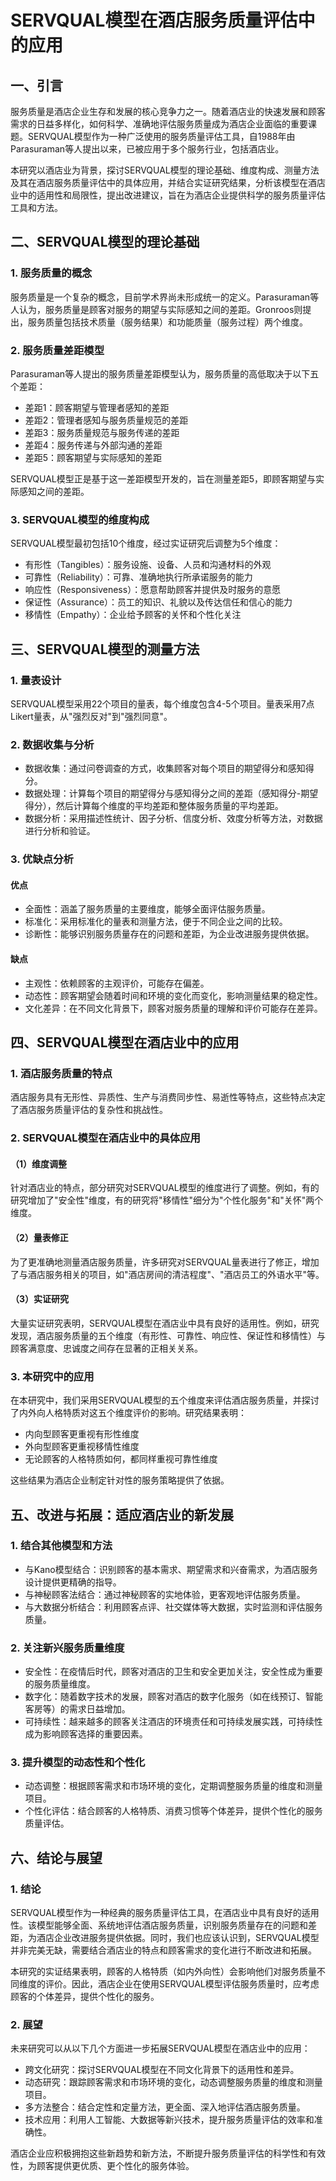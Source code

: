 # SERVQUAL模型在酒店服务质量评估中的应用

## 一、引言

服务质量是酒店企业生存和发展的核心竞争力之一。随着酒店业的快速发展和顾客需求的日益多样化，如何科学、准确地评估服务质量成为酒店企业面临的重要课题。SERVQUAL模型作为一种广泛使用的服务质量评估工具，自1988年由Parasuraman等人提出以来，已被应用于多个服务行业，包括酒店业。

本研究以酒店业为背景，探讨SERVQUAL模型的理论基础、维度构成、测量方法及其在酒店服务质量评估中的具体应用，并结合实证研究结果，分析该模型在酒店业中的适用性和局限性，提出改进建议，旨在为酒店企业提供科学的服务质量评估工具和方法。

## 二、SERVQUAL模型的理论基础

### 1. 服务质量的概念

服务质量是一个复杂的概念，目前学术界尚未形成统一的定义。Parasuraman等人认为，服务质量是顾客对服务的期望与实际感知之间的差距。Gronroos则提出，服务质量包括技术质量（服务结果）和功能质量（服务过程）两个维度。

### 2. 服务质量差距模型

Parasuraman等人提出的服务质量差距模型认为，服务质量的高低取决于以下五个差距：
- 差距1：顾客期望与管理者感知的差距
- 差距2：管理者感知与服务质量规范的差距
- 差距3：服务质量规范与服务传递的差距
- 差距4：服务传递与外部沟通的差距
- 差距5：顾客期望与实际感知的差距

SERVQUAL模型正是基于这一差距模型开发的，旨在测量差距5，即顾客期望与实际感知之间的差距。

### 3. SERVQUAL模型的维度构成

SERVQUAL模型最初包括10个维度，经过实证研究后调整为5个维度：
- 有形性（Tangibles）：服务设施、设备、人员和沟通材料的外观
- 可靠性（Reliability）：可靠、准确地执行所承诺服务的能力
- 响应性（Responsiveness）：愿意帮助顾客并提供及时服务的意愿
- 保证性（Assurance）：员工的知识、礼貌以及传达信任和信心的能力
- 移情性（Empathy）：企业给予顾客的关怀和个性化关注

## 三、SERVQUAL模型的测量方法

### 1. 量表设计

SERVQUAL模型采用22个项目的量表，每个维度包含4-5个项目。量表采用7点Likert量表，从"强烈反对"到"强烈同意"。

### 2. 数据收集与分析

- 数据收集：通过问卷调查的方式，收集顾客对每个项目的期望得分和感知得分。
- 数据处理：计算每个项目的期望得分与感知得分之间的差距（感知得分-期望得分），然后计算每个维度的平均差距和整体服务质量的平均差距。
- 数据分析：采用描述性统计、因子分析、信度分析、效度分析等方法，对数据进行分析和验证。

### 3. 优缺点分析

#### 优点
- 全面性：涵盖了服务质量的主要维度，能够全面评估服务质量。
- 标准化：采用标准化的量表和测量方法，便于不同企业之间的比较。
- 诊断性：能够识别服务质量存在的问题和差距，为企业改进服务提供依据。

#### 缺点
- 主观性：依赖顾客的主观评价，可能存在偏差。
- 动态性：顾客期望会随着时间和环境的变化而变化，影响测量结果的稳定性。
- 文化差异：在不同文化背景下，顾客对服务质量的理解和评价可能存在差异。

## 四、SERVQUAL模型在酒店业中的应用

### 1. 酒店服务质量的特点

酒店服务具有无形性、异质性、生产与消费同步性、易逝性等特点，这些特点决定了酒店服务质量评估的复杂性和挑战性。

### 2. SERVQUAL模型在酒店业中的具体应用

#### （1）维度调整

针对酒店业的特点，部分研究对SERVQUAL模型的维度进行了调整。例如，有的研究增加了"安全性"维度，有的研究将"移情性"细分为"个性化服务"和"关怀"两个维度。

#### （2）量表修正

为了更准确地测量酒店服务质量，许多研究对SERVQUAL量表进行了修正，增加了与酒店服务相关的项目，如"酒店房间的清洁程度"、"酒店员工的外语水平"等。

#### （3）实证研究

大量实证研究表明，SERVQUAL模型在酒店业中具有良好的适用性。例如，研究发现，酒店服务质量的五个维度（有形性、可靠性、响应性、保证性和移情性）与顾客满意度、忠诚度之间存在显著的正相关关系。

### 3. 本研究中的应用

在本研究中，我们采用SERVQUAL模型的五个维度来评估酒店服务质量，并探讨了内外向人格特质对这五个维度评价的影响。研究结果表明：

- 内向型顾客更重视有形性维度
- 外向型顾客更重视移情性维度
- 无论顾客的人格特质如何，都同样重视可靠性维度

这些结果为酒店企业制定针对性的服务策略提供了依据。

## 五、改进与拓展：适应酒店业的新发展

### 1. 结合其他模型和方法

- 与Kano模型结合：识别顾客的基本需求、期望需求和兴奋需求，为酒店服务设计提供更精确的指导。
- 与神秘顾客法结合：通过神秘顾客的实地体验，更客观地评估服务质量。
- 与大数据分析结合：利用顾客点评、社交媒体等大数据，实时监测和评估服务质量。

### 2. 关注新兴服务质量维度

- 安全性：在疫情后时代，顾客对酒店的卫生和安全更加关注，安全性成为重要的服务质量维度。
- 数字化：随着数字技术的发展，顾客对酒店的数字化服务（如在线预订、智能客房等）的需求日益增加。
- 可持续性：越来越多的顾客关注酒店的环境责任和可持续发展实践，可持续性成为影响顾客选择的重要因素。

### 3. 提升模型的动态性和个性化

- 动态调整：根据顾客需求和市场环境的变化，定期调整服务质量的维度和测量项目。
- 个性化评估：结合顾客的人格特质、消费习惯等个体差异，提供个性化的服务质量评估。

## 六、结论与展望

### 1. 结论

SERVQUAL模型作为一种经典的服务质量评估工具，在酒店业中具有良好的适用性。该模型能够全面、系统地评估酒店服务质量，识别服务质量存在的问题和差距，为酒店企业改进服务提供依据。同时，我们也应该认识到，SERVQUAL模型并非完美无缺，需要结合酒店业的特点和顾客需求的变化进行不断改进和拓展。

本研究的实证结果表明，顾客的人格特质（如内外向性）会影响他们对服务质量不同维度的评价。因此，酒店企业在使用SERVQUAL模型评估服务质量时，应考虑顾客的个体差异，提供个性化的服务。

### 2. 展望

未来研究可以从以下几个方面进一步拓展SERVQUAL模型在酒店业中的应用：

- 跨文化研究：探讨SERVQUAL模型在不同文化背景下的适用性和差异。
- 动态研究：跟踪顾客需求和市场环境的变化，动态调整服务质量的维度和测量项目。
- 多方法整合：结合定性和定量方法，更全面、深入地评估酒店服务质量。
- 技术应用：利用人工智能、大数据等新兴技术，提升服务质量评估的效率和准确性。

酒店企业应积极拥抱这些新趋势和新方法，不断提升服务质量评估的科学性和有效性，为顾客提供更优质、更个性化的服务体验。